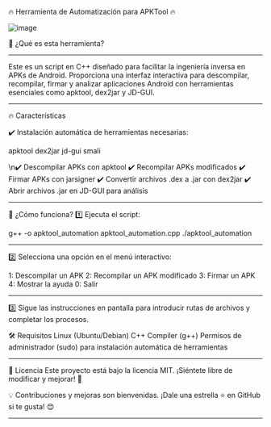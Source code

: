 🔥 Herramienta de Automatización para APKTool 🔥

![image](https://github.com/user-attachments/assets/2872d31b-b04e-4626-8360-dc205a93e88f)

🚀 ¿Qué es esta herramienta?
________________________________________________________________________________________________

Este es un script en C++ diseñado para facilitar la ingeniería inversa en APKs de Android. Proporciona una interfaz interactiva para descompilar, recompilar, firmar y analizar aplicaciones Android con herramientas esenciales como apktool, dex2jar y JD-GUI.

________________________________________________________________________________________________

🔥 Características

✔️ Instalación automática de herramientas necesarias:

apktool
dex2jar
jd-gui
smali

\n✔️ Descompilar APKs con apktool
✔️ Recompilar APKs modificados
✔️ Firmar APKs con jarsigner
✔️ Convertir archivos .dex a .jar con dex2jar
✔️ Abrir archivos .jar en JD-GUI para análisis

________________________________________________________________________________________________

🎯 ¿Cómo funciona?
1️⃣ Ejecuta el script:

g++ -o apktool_automation apktool_automation.cpp
./apktool_automation

________________________________________________________________________________________________

2️⃣ Selecciona una opción en el menú interactivo:

1: Descompilar un APK
2: Recompilar un APK modificado
3: Firmar un APK
4: Mostrar la ayuda
0: Salir


________________________________________________________________________________________________

3️⃣ Sigue las instrucciones en pantalla para introducir rutas de archivos y completar los procesos.

🛠 Requisitos
Linux (Ubuntu/Debian)
C++ Compiler (g++)
Permisos de administrador (sudo) para instalación automática de herramientas


________________________________________________________________________________________________

📜 Licencia
Este proyecto está bajo la licencia MIT. ¡Siéntete libre de modificar y mejorar! 🚀

💡 Contribuciones y mejoras son bienvenidas. ¡Dale una estrella ⭐ en GitHub si te gusta! 😊
________________________________________________________________________________________________
